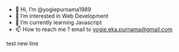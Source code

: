 - 👋 Hi, I’m @yogiepurnama1989
- 👀 I’m interested in Web Development
- 🌱 I’m currently learning Javascript
- 📫 How to reach me ? email to yogie.eka.purnama@gmail.com

test new line

<!---
yogiepurnama1989/yogiepurnama1989 is a ✨ special ✨ repository because its `README.md` (this file) appears on your GitHub profile.
You can click the Preview link to take a look at your changes.
--->
